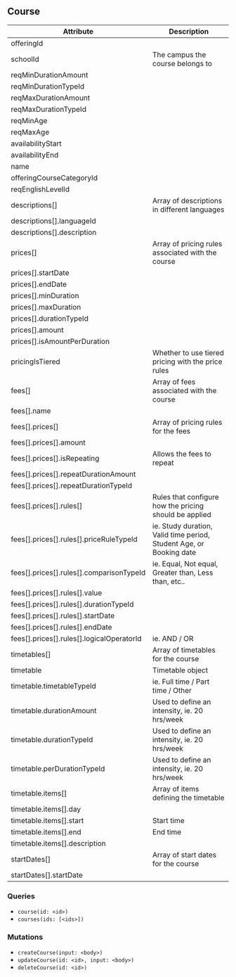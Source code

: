 ## Course

Attribute | Description
--- | ---
offeringId | 
schoolId | The campus the course belongs to
reqMinDurationAmount | 
reqMinDurationTypeId | 
reqMaxDurationAmount | 
reqMaxDurationTypeId | 
reqMinAge | 
reqMaxAge | 
availabilityStart | 
availabilityEnd | 
name | 
offeringCourseCategoryId | 
reqEnglishLevelId | 
descriptions[] | Array of descriptions in different languages
descriptions[].languageId | 
descriptions[].description | 
prices[] | Array of pricing rules associated with the course
prices[].startDate | 
prices[].endDate | 
prices[].minDuration | 
prices[].maxDuration | 
prices[].durationTypeId | 
prices[].amount | 
prices[].isAmountPerDuration | 
pricingIsTiered | Whether to use tiered pricing with the price rules
fees[] | Array of fees associated with the course
fees[].name | 
fees[].prices[] | Array of pricing rules for the fees
fees[].prices[].amount | 
fees[].prices[].isRepeating | Allows the fees to repeat
fees[].prices[].repeatDurationAmount | 
fees[].prices[].repeatDurationTypeId | 
fees[].prices[].rules[] | Rules that configure how the pricing should be applied
fees[].prices[].rules[].priceRuleTypeId | ie. Study duration, Valid time period, Student Age, or Booking date
fees[].prices[].rules[].comparisonTypeId | ie. Equal, Not equal, Greater than, Less than, etc..
fees[].prices[].rules[].value | 
fees[].prices[].rules[].durationTypeId | 
fees[].prices[].rules[].startDate | 
fees[].prices[].rules[].endDate | 
fees[].prices[].rules[].logicalOperatorId | ie. AND / OR
timetables[] | Array of timetables for the course
timetable | Timetable object 
timetable.timetableTypeId | ie. Full time / Part time / Other
timetable.durationAmount | Used to define an intensity, ie. 20 hrs/week
timetable.durationTypeId | Used to define an intensity, ie. 20 hrs/week
timetable.perDurationTypeId | Used to define an intensity, ie. 20 hrs/week
timetable.items[] | Array of items defining the timetable
timetable.items[].day | 
timetable.items[].start | Start time
timetable.items[].end | End time
timetable.items[].description | 
startDates[] | Array of start dates for the course
startDates[].startDate | 

### Queries

* `course(id: <id>)`
* `courses(ids: [<ids>])`

### Mutations

* `createCourse(input: <body>)`
* `updateCourse(id: <id>, input: <body>)`
* `deleteCourse(id: <id>)`
